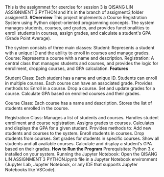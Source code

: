 This is the assignmnet for exercise for session 3 is QISANG LIN ASSIGNMENT 3 PYTHON and it's in the branch of assigment3,folder assignent3.
**#Overview**
This project implements a Course Registration System using Python object-oriented programming concepts. The system manages students, courses, and grades, and provides functionalities to enroll students in courses, assign grades, and calculate a student's GPA (Grade Point Average).

The system consists of three main classes:
Student: Represents a student with a unique ID and the ability to enroll in courses and manage grades.
Course: Represents a course with a name and description.
Registration: A central class that manages students and courses, and provides the logic for enrollment, dropping courses, and GPA calculation.
**Features**

Student Class:
Each student has a name and unique ID.
Students can enroll in multiple courses.
Each course can have an associated grade.
Provides methods to:
Enroll in a course.
Drop a course.
Set and update grades for a course.
Calculate GPA based on enrolled courses and their grades.

Course Class:
Each course has a name and description.
Stores the list of students enrolled in the course.

Registration Class:
Manages a list of students and courses.
Handles student enrollment and course registration.
Assigns grades to courses.
Calculates and displays the GPA for a given student.
Provides methods to:
Add new students and courses to the system.
Enroll students in courses.
Drop students from courses.
Set grades for students in specific courses.
Show all students and all available courses.
Calculate and display a student’s GPA based on their grades.
**How to Run the Program**
Prerequisites:
Python 3.x installed on your system.
Running the Jupyter Notebook:
Open the QISANG LIN ASSIGNMENT 3 PYTHON.ipynb file in a Jupyter Notebook environment (Jupyter Lab, Jupyter Notebook, or any IDE that supports Jupyter Notebooks like VSCode).
